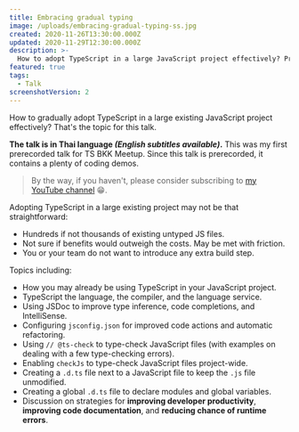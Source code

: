 ```yaml
---
title: Embracing gradual typing
image: /uploads/embracing-gradual-typing-ss.jpg
created: 2020-11-26T13:30:00.000Z
updated: 2020-11-29T12:30:00.000Z
description: >-
  How to adopt TypeScript in a large JavaScript project effectively? Premiered at TS BKK Meetup.
featured: true
tags:
  - Talk
screenshotVersion: 2
---
```


How to gradually adopt TypeScript in a large existing JavaScript project effectively? That's the topic for this talk.

<template>
  <YouTube id="xATsf5nm2yc" />
</template>

**The talk is in Thai language _(English subtitles available)_.**
This was my first prerecorded talk for TS BKK Meetup.
Since this talk is prerecorded, it contains a plenty of coding demos.

> By the way, if you haven't, please consider subscribing to [my YouTube channel](https://dt.in.th/go/youtube) 😁.

Adopting TypeScript in a large existing project may not be that straightforward:

- Hundreds if not thousands of existing untyped JS files.
- Not sure if benefits would outweigh the costs. May be met with friction.
- You or your team do not want to introduce any extra build step.

Topics including:

- How you may already be using TypeScript in your JavaScript project.
- TypeScript the language, the compiler, and the language service.
- Using JSDoc to improve type inference, code completions, and IntelliSense.
- Configuring `jsconfig.json` for improved code actions and automatic refactoring.
- Using `// @ts-check` to type-check JavaScript files (with examples on dealing with a few type-checking errors).
- Enabling `checkJs` to type-check JavaScript files project-wide.
- Creating a `.d.ts` file next to a JavaScript file to keep the `.js` file unmodified.
- Creating a global `.d.ts` file to declare modules and global variables.
- Discussion on strategies for **improving developer productivity**, **improving code documentation**, and **reducing chance of runtime errors**.
